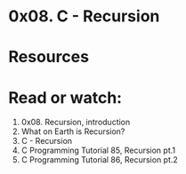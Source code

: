 # 0x08. C - Recursion

# Resources

# Read or watch:

1. 0x08. Recursion, introduction
2. What on Earth is Recursion?
3. C - Recursion
4. C Programming Tutorial 85, Recursion pt.1
5. C Programming Tutorial 86, Recursion pt.2
